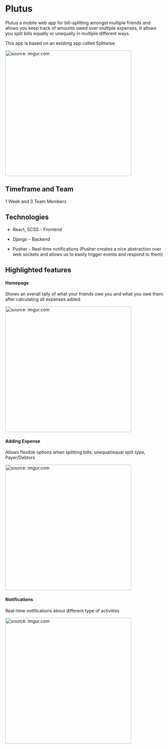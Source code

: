 # Plutus

Plutus a mobile web app for bill-splitting amongst multiple friends and allows you keep track of amounts owed over multiple expenses. It allows you split bills equally or unequally in multiple different ways.

This app is based on an existing app called Splitwise.

<a href="https://imgur.com/svddMGJ"><img src="https://i.imgur.com/svddMGJ.png" title="source: imgur.com" height="400"/></a>

## Timeframe and Team
1 Week and 3 Team Members

## Technologies

* React, SCSS - Frontend

* Django - Backend

* Pusher - Real-time notifications (Pusher creates a nice abstraction over web sockets and allows us to easily trigger events and respond to them)

## Highlighted features
#### Homepage

Shows an overall tally of what your friends owe you and what you owe them after calculating all expenses added.

<a href="https://imgur.com/FxGvqHF"><img src="https://i.imgur.com/FxGvqHF.png" title="source: imgur.com" height="400" /></a>

#### Adding Expense

Allows flexible options when splitting bills; unequal/equal split type, Payer/Debtors

<a href="https://imgur.com/g1t4kGc"><img src="https://i.imgur.com/g1t4kGc.png" title="source: imgur.com" height="400"/></a>

#### Notifications

Real-time notifications about different type of activities

<a href="https://imgur.com/pJyga8I"><img src="https://i.imgur.com/pJyga8I.png" title="source: imgur.com" height="400" /></a>









